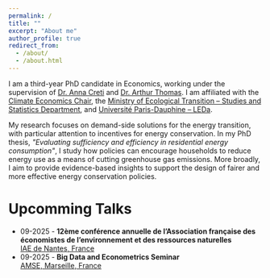 ```yaml
---
permalink: /
title: ""
excerpt: "About me"
author_profile: true
redirect_from: 
  - /about/
  - /about.html
---
```

I am a third-year PhD candidate in Economics, working under the supervision of [Dr. Anna Creti](https://cgemp.dauphine.fr/fileadmin/mediatheque/centres/cgemp/CV/CV_2022/CV_Anna_Creti.pdf) and [Dr. Arthur Thomas](https://arthurthomaseconometrics.github.io/). I am affiliated with the [Climate Economics Chair](https://www.chaireeconomieduclimat.org/en/thesis/measuring-and-evaluating-sufficiency-and-efficiency-in-french-residential-energy-consumption-marie-bruguet/), the [Ministry of Ecological Transition – Studies and Statistics Department](https://www.statistiques.developpement-durable.gouv.fr/english-contents), and [Université Paris-Dauphine – LEDa](https://leda.dauphine.fr/).

My research focuses on demand-side solutions for the energy transition, with particular attention to incentives for energy conservation. In my PhD thesis, *"Evaluating sufficiency and efficiency in residential energy consumption"*, I study how policies can encourage households to reduce energy use as a means of cutting greenhouse gas emissions. More broadly, I aim to provide evidence-based insights to support the design of fairer and more effective energy conservation policies.

  
Upcomming Talks
======
* 09-2025 -  **12ème conférence annuelle de l’Association française des économistes de l’environnement et des ressources naturelles**\
   [IAE de Nantes, France](https://faere.fr/conference-faere-2025/)
* 09-2025 -  **Big Data and Econometrics Seminar**\
   [AMSE, Marseille, France](https://www.amse-aixmarseille.fr/fr/evenements/marie-bruguet)
